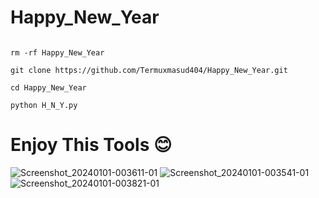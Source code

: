 # Happy_New_Year
```

rm -rf Happy_New_Year

git clone https://github.com/Termuxmasud404/Happy_New_Year.git

cd Happy_New_Year

python H_N_Y.py

```

# Enjoy This Tools 😊

![Screenshot_20240101-003611-01](https://github.com/Termuxmasud404/Happy_New_Year/assets/118968969/4c5fc6b7-7b92-45c9-bf31-b8532c6e04ec)
![Screenshot_20240101-003541-01](https://github.com/Termuxmasud404/Happy_New_Year/assets/118968969/0e04efe9-72e8-43a2-b519-5e7dc2c4e6fe)
![Screenshot_20240101-003821-01](https://github.com/Termuxmasud404/Happy_New_Year/assets/118968969/86e48678-ad60-46a6-916c-b25aadb0acac)

